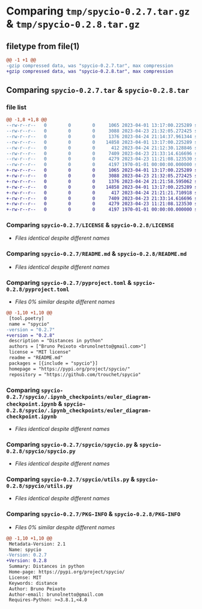 # Comparing `tmp/spycio-0.2.7.tar.gz` & `tmp/spycio-0.2.8.tar.gz`

## filetype from file(1)

```diff
@@ -1 +1 @@
-gzip compressed data, was "spycio-0.2.7.tar", max compression
+gzip compressed data, was "spycio-0.2.8.tar", max compression
```

## Comparing `spycio-0.2.7.tar` & `spycio-0.2.8.tar`

### file list

```diff
@@ -1,8 +1,8 @@
--rw-r--r--   0        0        0     1065 2023-04-01 13:17:00.225289 spycio-0.2.7/LICENSE
--rw-r--r--   0        0        0     3088 2023-04-23 21:32:05.272425 spycio-0.2.7/README.md
--rw-r--r--   0        0        0     1376 2023-04-24 21:14:37.961344 spycio-0.2.7/pyproject.toml
--rw-r--r--   0        0        0    14858 2023-04-01 13:17:00.225289 spycio-0.2.7/spycio/.ipynb_checkpoints/euler_diagram-checkpoint.ipynb
--rw-r--r--   0        0        0      412 2023-04-24 21:12:30.128846 spycio-0.2.7/spycio/__init__.py
--rw-r--r--   0        0        0     7409 2023-04-23 21:33:14.616696 spycio-0.2.7/spycio/spycio.py
--rw-r--r--   0        0        0     4279 2023-04-23 11:21:08.123530 spycio-0.2.7/spycio/utils.py
--rw-r--r--   0        0        0     4197 1970-01-01 00:00:00.000000 spycio-0.2.7/PKG-INFO
+-rw-r--r--   0        0        0     1065 2023-04-01 13:17:00.225289 spycio-0.2.8/LICENSE
+-rw-r--r--   0        0        0     3088 2023-04-23 21:32:05.272425 spycio-0.2.8/README.md
+-rw-r--r--   0        0        0     1376 2023-04-24 21:21:58.595062 spycio-0.2.8/pyproject.toml
+-rw-r--r--   0        0        0    14858 2023-04-01 13:17:00.225289 spycio-0.2.8/spycio/.ipynb_checkpoints/euler_diagram-checkpoint.ipynb
+-rw-r--r--   0        0        0      417 2023-04-24 21:21:21.710918 spycio-0.2.8/spycio/__init__.py
+-rw-r--r--   0        0        0     7409 2023-04-23 21:33:14.616696 spycio-0.2.8/spycio/spycio.py
+-rw-r--r--   0        0        0     4279 2023-04-23 11:21:08.123530 spycio-0.2.8/spycio/utils.py
+-rw-r--r--   0        0        0     4197 1970-01-01 00:00:00.000000 spycio-0.2.8/PKG-INFO
```

### Comparing `spycio-0.2.7/LICENSE` & `spycio-0.2.8/LICENSE`

 * *Files identical despite different names*

### Comparing `spycio-0.2.7/README.md` & `spycio-0.2.8/README.md`

 * *Files identical despite different names*

### Comparing `spycio-0.2.7/pyproject.toml` & `spycio-0.2.8/pyproject.toml`

 * *Files 0% similar despite different names*

```diff
@@ -1,10 +1,10 @@
 [tool.poetry]
 name = "spycio"
-version = "0.2.7"
+version = "0.2.8"
 description = "Distances in python"
 authors = ["Bruno Peixoto <brunolnetto@gmail.com>"]
 license = "MIT license"
 readme = "README.md"
 packages = [{include = "spycio"}]
 homepage = "https://pypi.org/project/spycio/"
 repository = "https://github.com/trouchet/spycio"
```

### Comparing `spycio-0.2.7/spycio/.ipynb_checkpoints/euler_diagram-checkpoint.ipynb` & `spycio-0.2.8/spycio/.ipynb_checkpoints/euler_diagram-checkpoint.ipynb`

 * *Files identical despite different names*

### Comparing `spycio-0.2.7/spycio/spycio.py` & `spycio-0.2.8/spycio/spycio.py`

 * *Files identical despite different names*

### Comparing `spycio-0.2.7/spycio/utils.py` & `spycio-0.2.8/spycio/utils.py`

 * *Files identical despite different names*

### Comparing `spycio-0.2.7/PKG-INFO` & `spycio-0.2.8/PKG-INFO`

 * *Files 0% similar despite different names*

```diff
@@ -1,10 +1,10 @@
 Metadata-Version: 2.1
 Name: spycio
-Version: 0.2.7
+Version: 0.2.8
 Summary: Distances in python
 Home-page: https://pypi.org/project/spycio/
 License: MIT
 Keywords: distance
 Author: Bruno Peixoto
 Author-email: brunolnetto@gmail.com
 Requires-Python: >=3.8.1,<4.0
```


